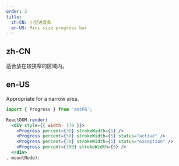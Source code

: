 ```yaml
---
order: 2
title: 
  zh-CN: 小型进度条
  en-US: Mini size progress bar
---
```


## zh-CN

适合放在较狭窄的区域内。

## en-US

Appropriate for a narrow area.

````jsx
import { Progress } from 'antFB';

ReactDOM.render(
  <div style={{ width: 170 }}>
    <Progress percent={30} strokeWidth={5} />
    <Progress percent={50} strokeWidth={5} status="active" />
    <Progress percent={70} strokeWidth={5} status="exception" />
    <Progress percent={100} strokeWidth={5} />
  </div>
, mountNode);
````
